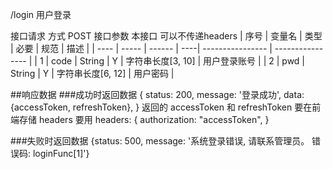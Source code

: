 /login
用户登录

接口请求 方式 POST
接口参数
本接口 可以不传递headers
| 序号 | 变量名 |  类型  | 必要 |        规范      |       描述       |
| ---- | ----- | ------ | ----| ---------------- | ---------------- |
|  1   | code  | String |  Y  | 字符串长度[3, 10] |    用户登录账号   |
|  2   |  pwd  | String |  Y  | 字符串长度[6, 12] |     用户密码     |

##响应数据
###成功时返回数据
{
	status: 200,
	message: '登录成功',
	data: {accessToken, refreshToken},
}
返回的 accessToken 和 refreshToken 要在前端存储
headers 要用
headers: {
	authorization: "accessToken",
}

###失败时返回数据
{status: 500, message: '系统登录错误, 请联系管理员。 错误码: loginFunc[1]'}